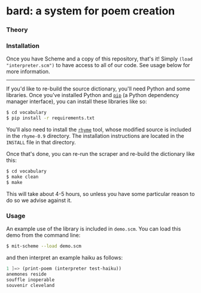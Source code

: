 # bard: a system for poem creation

### Theory

### Installation
Once you have Scheme and a copy of this repository, that's it! Simply `(load
"interpreter.scm")` to have access to all of our code. See usage below for more
information.

---

If you'd like to re-build the source dictionary, you'll need Python and some
libraries.  Once you've installed Python and
[`pip`](https://pip.pypa.io/en/latest/installing.html) (a Python dependency
manager interface), you can install these libraries like so:

```bash
$ cd vocabulary
$ pip install -r requirements.txt
```

You'll also need to install the [`rhyme`](http://rhyme.sourceforge.net/) tool,
whose modified source is included in the `rhyme-0.9` directory. The
installation instructions are located in the `INSTALL` file in that directory.

Once that's done, you can re-run the scraper and re-build the dictionary like
this:

```bash
$ cd vocabulary
$ make clean
$ make
```

This will take about 4-5 hours, so unless you have some particular reason to do
so we advise against it.


### Usage
An example use of the library is included in `demo.scm`. You can load this demo
from the command line:

```bash
$ mit-scheme --load demo.scm
```

and then interpret an example haiku as follows:

```scheme
1 ]=> (print-poem (interpreter test-haiku))
anemones reside
souffle inoperable
souvenir cleveland
```

